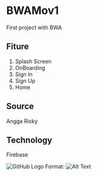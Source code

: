 # BWAMov1
First project with BWA

## Fiture
1. Splash Screen
2. OnBoarding
3. Sign In
4. Sign Up
5. Home

## Source
Angga Risky

## Technology
Firebase

![GitHub Logo](/images/logo.png)
Format: ![Alt Text](url)
